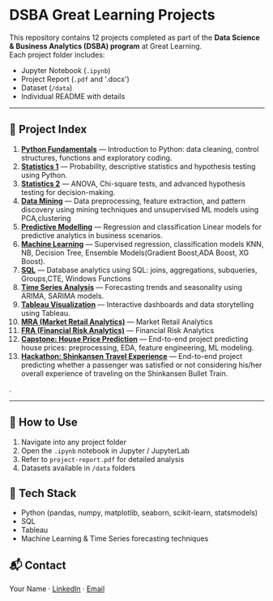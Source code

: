 # DSBA Great Learning Projects

This repository contains 12 projects completed as part of the **Data Science & Business Analytics (DSBA) program** at Great Learning.  
Each project folder includes:
- Jupyter Notebook (`.ipynb`)
- Project Report (`.pdf` and '.docx')
- Dataset (`/data`)
- Individual README with details

---

## 📂 Project Index
1. **[Python Fundamentals](./project-01-python-fundamentals/README.md)** — Introduction to Python: data cleaning, control structures, functions  and exploratory coding.
2. **[Statistics 1](./project-02-statistics-1/README.md)** — Probability, descriptive statistics  and hypothesis testing using Python.
3. **[Statistics 2](./project-03-statistics-2/README.md)** — ANOVA, Chi-square tests, and advanced hypothesis testing for decision-making.
4. **[Data Mining](./project-04-data-mining/README.md)** — Data preprocessing, feature extraction, and pattern discovery using mining techniques and unsupervised ML models using  PCA,clustering
5. **[Predictive Modelling](./project-05-predictive-modelling/README.md)** — Regression and classification Linear models for predictive analytics in business scenarios.
6. **[Machine Learning](./project-06-machine-learning/README.md)** — Supervised regression, classification models KNN, NB, Decision Tree, Ensemble Models(Gradient Boost,ADA Boost, XG Boost).
7. **[SQL](./project-07-sql/README.md)** — Database analytics using SQL: joins, aggregations, subqueries, Groups,CTE, Windows Functions
8. **[Time Series Analysis](./project-08-time-series-analysis/README.md)** — Forecasting trends and seasonality using ARIMA, SARIMA models.
9. **[Tableau Visualization](./project-09-tableau-visualization/README.md)** — Interactive dashboards and data storytelling using Tableau.
10. **[MRA (Market Retail Analytics)](./project-10-market-retail-analytics/README.md)** — Market Retail Analytics
11. **[FRA (Financial Risk Analytics)](./project-11-fra-financial-retail-analytics/README.md)** — Financial Risk Analytics 
12. **[Capstone: House Price Prediction](./project-12-capstone-house-price-prediction/README.md)** — End-to-end project predicting house prices: preprocessing, EDA, feature engineering, ML modeling.
13. **[Hackathon: Shinkansen Travel Experience](./project-12-capstone-house-price-prediction/README.md)** — End-to-end project predicting whether a passenger was satisfied or not considering his/her overall experience of traveling on the Shinkansen Bullet Train.

.



---

## 🚀 How to Use
1. Navigate into any project folder
2. Open the `.ipynb` notebook in Jupyter / JupyterLab
3. Refer to `project-report.pdf` for detailed analysis
4. Datasets available in `/data` folders

## 📌 Tech Stack
- Python (pandas, numpy, matplotlib, seaborn, scikit-learn, statsmodels)
- SQL
- Tableau
- Machine Learning & Time Series forecasting techniques

## 📬 Contact
Your Name · [LinkedIn](#) · [Email](#)


